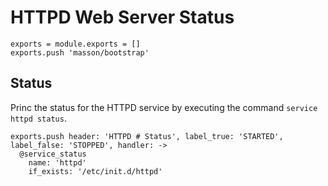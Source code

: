 
# HTTPD Web Server Status

    exports = module.exports = []
    exports.push 'masson/bootstrap'

## Status

Princ the status for the HTTPD service by executing the command
`service httpd status`.

    exports.push header: 'HTTPD # Status', label_true: 'STARTED', label_false: 'STOPPED', handler: ->
      @service_status
        name: 'httpd'
        if_exists: '/etc/init.d/httpd'
